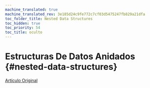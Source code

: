 ```yaml
---
machine_translated: true
machine_translated_rev: 3e185d24c9fe772c7cf03d5475247fb829a21dfa
toc_folder_title: Nested Data Structures
toc_hidden: true
toc_priority: 54
toc_title: oculto
---
```


# Estructuras De Datos Anidados {#nested-data-structures}

[Artículo Original](https://clickhouse.tech/docs/en/data_types/nested_data_structures/) <!--hide-->
